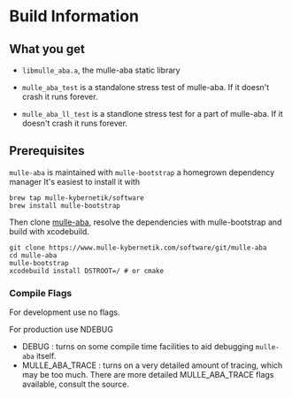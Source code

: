# Build Information


## What you get

* `libmulle_aba.a`, the mulle-aba static library

* `mulle_aba_test` is a standalone stress test of mulle-aba. If it doesn't crash
it runs forever.
* `mulle_aba_ll_test` is a standlone stress test for a part of mulle-aba. If it
doesn't crash it runs forever.

## Prerequisites

`mulle-aba` is maintained with `mulle-bootstrap` a homegrown dependency manager
It's easiest to install it with

```console
brew tap mulle-kybernetik/software
brew install mulle-bootstrap
```

Then clone [mulle-aba](//www.mulle-kybernetik.com/software/git/mulle-aba),
resolve the dependencies with mulle-bootstrap and build with xcodebuild.

```console
git clone https://www.mulle-kybernetik.com/software/git/mulle-aba
cd mulle-aba
mulle-bootstrap
xcodebuild install DSTROOT=/ # or cmake
```


### Compile Flags

For development use no flags.

For production use NDEBUG

* DEBUG : turns on some compile time facilities to aid debugging `mulle-aba`
          itself.
* MULLE_ABA_TRACE : turns on a very detailed amount of tracing, which may be
          too much. There are more detailed MULLE_ABA_TRACE flags available,
          consult the source.



